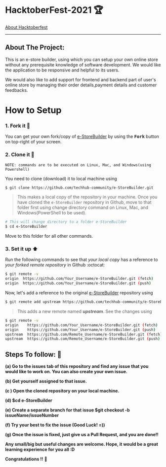 # HacktoberFest-2021 🏆

[About Hacktoberfest](https://hacktoberfest.digitalocean.com/)

<hr>

## About The Project:

This is an e-store builder, using which you can setup your own online store without any prerequisite knowledge of software development. We would like the application to be responsive and helpful to its users.

We would also like to add support for frontend and backend part of user's online store by managing their 
order details,payment details and customer feedbacks.

# How to Setup

### 1. Fork it :fork_and_knife:

You can get your own fork/copy of [e-StoreBuilder](https://github.com/techhub-community/e-StoreBuilder) by using the <kbd><b>Fork</b></kbd> button on top-right of your screen.



### 2. Clone it :busts_in_silhouette:

`NOTE: commands are to be executed on Linux, Mac, and Windows(using Powershell)`

You need to clone (download) it to local machine using

```sh
$ git clone https://github.com/techhub-community/e-StoreBuilder.git
```

> This makes a local copy of the repository in your machine.
Once you have cloned the `e-StoreBuilder` repository in Github, move to that folder first using change directory command on Linux, Mac, and Windows(PowerShell to be used).
```sh
# This will change directory to a folder e-StoreBuilder
$ cd e-StoreBuilder
```

Move to this folder for all other commands.

### 3. Set it up :arrow_up:

Run the following commands to see that *your local copy* has a reference to *your forked remote repository* in Github :octocat:

```sh
$ git remote -v
origin  https://github.com/Your_Username/e-StoreBuilder.git (fetch)
origin  https://github.com/Your_Username/e-StoreBuilder.git (push)
```

Now, let's add a reference to the original [e-StoreBuilder](https://github.com/techhub-community/e-StoreBuilder/) repository using

```sh
$ git remote add upstream https://github.com/techhub-community/e-StoreBuilder.git
```

> This adds a new remote named ***upstream***.
See the changes using
```sh
$ git remote -v
origin    https://github.com/Your_Username/e-StoreBuilder.git (fetch)
origin    https://github.com/Your_Username/e-StoreBuilder.git (push)
upstream  https://github.com/Remote_Username/e-StoreBuilder.git (fetch)
upstream  https://github.com/Remote_Username/e-StoreBuilder.git (push)
```


## Steps To follow: 📜

**(a) Go to the issues tab of this repository and find any issue that you would like to work on. You can also create your own issue.**

**(b) Get yourself assigned to that issue.**

**(c ) Open the cloned repository on your local machine.**

**(d) $cd e-StoreBuilder**

**(e) Create a separate branch for that issue $git checkout -b issueName/issueNumber**

**(f) Try your best to fix the issue (Good Luck! =))**

**(g) Once the issue is fixed, just give us a Pull Request, and you are done!!**

**Any small/big but useful changes are welcome. Hope, it would be a great learning experience for you all :D**

**Congratulations !!** **🥳**


